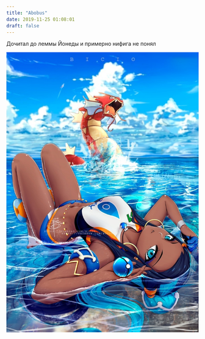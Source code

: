 ```yaml
---
title: "Abobus"
date: 2019-11-25 01:08:01
draft: false
---
```


Дочитал до леммы Йонеды и примерно нифига не понял

![](/img/vk/sZPWGlMznT8.jpg)
